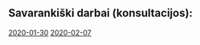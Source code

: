 ## Savarankiški darbai (konsultacijos):

[2020-01-30](https://github.com/robotautas/kursas/wiki/Konsultacija-2020-01-30)
[2020-02-07]()